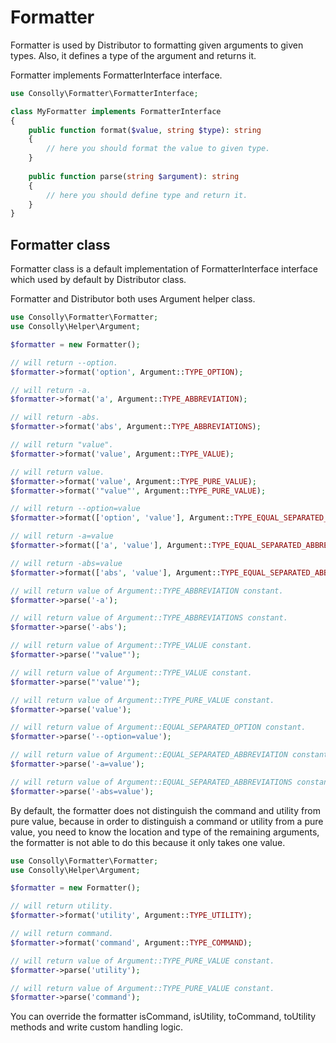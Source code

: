 # Formatter
Formatter is used by Distributor to formatting given arguments to given types. Also, it defines a type of the argument and returns it.

Formatter implements FormatterInterface interface.

```php
use Consolly\Formatter\FormatterInterface;

class MyFormatter implements FormatterInterface
{
    public function format($value, string $type): string
    {
        // here you should format the value to given type.
    }
    
    public function parse(string $argument): string
    {
        // here you should define type and return it.
    }
}
```

## Formatter class
Formatter class is a default implementation of FormatterInterface interface which used by default by Distributor class.

Formatter and Distributor both uses Argument helper class.

```php
use Consolly\Formatter\Formatter;
use Consolly\Helper\Argument;

$formatter = new Formatter();

// will return --option.
$formatter->format('option', Argument::TYPE_OPTION);

// will return -a.
$formatter->format('a', Argument::TYPE_ABBREVIATION);

// will return -abs.
$formatter->format('abs', Argument::TYPE_ABBREVIATIONS);

// will return "value".
$formatter->format('value', Argument::TYPE_VALUE);

// will return value.
$formatter->format('value', Argument::TYPE_PURE_VALUE);
$formatter->format('"value"', Argument::TYPE_PURE_VALUE);

// will return --option=value
$formatter->format(['option', 'value'], Argument::TYPE_EQUAL_SEPARATED_OPTION);

// will return -a=value
$formatter->format(['a', 'value'], Argument::TYPE_EQUAL_SEPARATED_ABBREVIATION);

// will return -abs=value
$formatter->format(['abs', 'value'], Argument::TYPE_EQUAL_SEPARATED_ABBREVIATIONS);

// will return value of Argument::TYPE_ABBREVIATION constant.
$formatter->parse('-a');

// will return value of Argument::TYPE_ABBREVIATIONS constant.
$formatter->parse('-abs');

// will return value of Argument::TYPE_VALUE constant.
$formatter->parse('"value"');

// will return value of Argument::TYPE_VALUE constant.
$formatter->parse("'value'");

// will return value of Argument::TYPE_PURE_VALUE constant.
$formatter->parse('value');

// will return value of Argument::EQUAL_SEPARATED_OPTION constant.
$formatter->parse('--option=value');

// will return value of Argument::EQUAL_SEPARATED_ABBREVIATION constant.
$formatter->parse('-a=value');

// will return value of Argument::EQUAL_SEPARATED_ABBREVIATIONS constant.
$formatter->parse('-abs=value');
```

By default, the formatter does not distinguish the command and utility from pure value, because in order to distinguish a command or utility from a pure value, you need to know the location and type of the remaining arguments, the formatter is not able to do this because it only takes one value. 

```php
use Consolly\Formatter\Formatter;
use Consolly\Helper\Argument;

$formatter = new Formatter();

// will return utility.
$formatter->format('utility', Argument::TYPE_UTILITY);

// will return command.
$formatter->format('command', Argument::TYPE_COMMAND);

// will return value of Argument::TYPE_PURE_VALUE constant.
$formatter->parse('utility');

// will return value of Argument::TYPE_PURE_VALUE constant.
$formatter->parse('command');

```

You can override the formatter isCommand, isUtility, toCommand, toUtility methods and write custom handling logic.